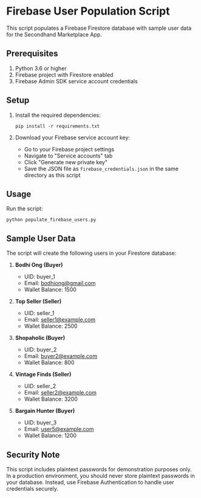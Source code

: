 # Firebase User Population Script

This script populates a Firebase Firestore database with sample user data for the Secondhand Marketplace App.

## Prerequisites

1. Python 3.6 or higher
2. Firebase project with Firestore enabled
3. Firebase Admin SDK service account credentials

## Setup

1. Install the required dependencies:
   ```
   pip install -r requirements.txt
   ```

2. Download your Firebase service account key:
   - Go to your Firebase project settings
   - Navigate to "Service accounts" tab
   - Click "Generate new private key"
   - Save the JSON file as `firebase_credentials.json` in the same directory as this script

## Usage

Run the script:
```
python populate_firebase_users.py
```

## Sample User Data

The script will create the following users in your Firestore database:

1. **Bodhi Ong (Buyer)**
   - UID: buyer_1
   - Email: bodhiong@gmail.com
   - Wallet Balance: 1500

2. **Top Seller (Seller)**
   - UID: seller_1
   - Email: seller1@example.com
   - Wallet Balance: 2500

3. **Shopaholic (Buyer)**
   - UID: buyer_2
   - Email: buyer2@example.com
   - Wallet Balance: 800

4. **Vintage Finds (Seller)**
   - UID: seller_2
   - Email: seller2@example.com
   - Wallet Balance: 3200

5. **Bargain Hunter (Buyer)**
   - UID: buyer_3
   - Email: user5@example.com
   - Wallet Balance: 1200

## Security Note

This script includes plaintext passwords for demonstration purposes only. In a production environment, you should never store plaintext passwords in your database. Instead, use Firebase Authentication to handle user credentials securely.
